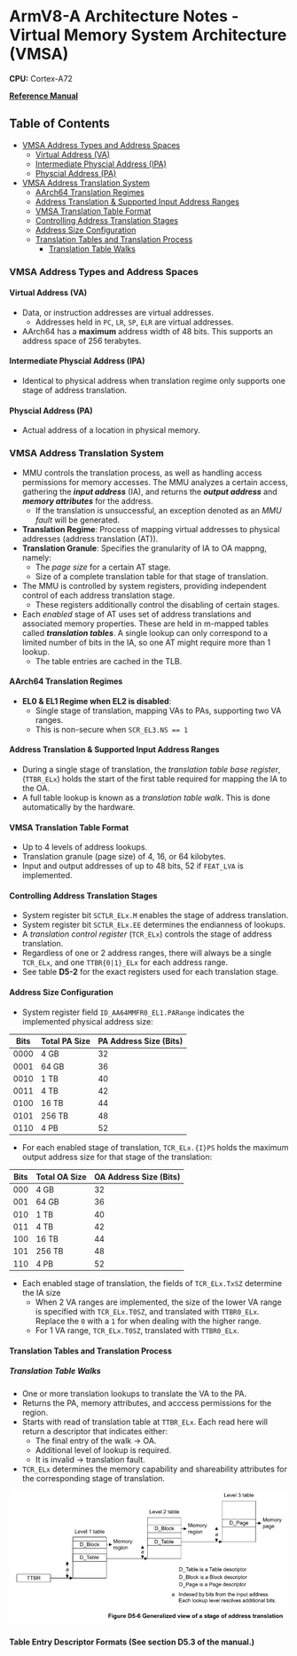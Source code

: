 # ArmV8-A Architecture Notes - Virtual Memory System Architecture (VMSA)
**CPU:** Cortex-A72

[**Reference Manual**](https://developer.arm.com/documentation/ddi0487/fc/)

## Table of Contents
- [VMSA Address Types and Address Spaces](#vmsa-address-types-and-address-spacesVMSA)
  - [Virtual Address (VA)](#virtual-address-(va))
  - [Intermediate Physcial Address (IPA)](#Intermediate-physical-address-(ipa))
  - [Physcial Address (PA)](#physical-address-(pa))
- [VMSA Address Translation System](#vmsa-address-translation-system)
  - [AArch64 Translation Regimes](#aarch64-translation-regimes)
  - [Address Translation & Supported Input Address Ranges](#address-translation-%26-supported-input-address-ranges)
  - [VMSA Translation Table Format](#vmsa-translation-table-format)
  - [Controlling Address Translation Stages](#controlling-address-translation-stages)
  - [Address Size Configuration](#address-size-configuration)
  - [Translation Tables and Translation Process](#translation-tables-and-translation-process)
    - [Translation Table Walks](#translation-table-walks)

### VMSA Address Types and Address Spaces

#### Virtual Address (VA)
- Data, or instruction addresses are virtual addresses.
  - Addresses held in `PC`, `LR`, `SP`, `ELR` are virtual addresses.
- AArch64 has a **maximum** address width of 48 bits. This supports an address space
  of 256 terabytes.

#### Intermediate Physcial Address (IPA)
- Identical to physical address when translation regime only supports one stage
  of address translation.

#### Physcial Address (PA)
- Actual address of a location in physical memory.

### VMSA Address Translation System
- MMU controls the translation process, as well as handling access permissions for
  memory accesses. The MMU analyzes a certain access, gathering the **_input address_** (IA),
  and returns the **_output address_** and **_memory attributes_** for the address.
  - If the translation is unsuccessful, an exception denoted as an _MMU fault_ will be generated.
- **Translation Regime**: Process of mapping virtual addresses to physical addresses (address translation (AT)).
- **Translation Granule**: Specifies the granularity of IA to OA mappng, namely:
  - The _page size_ for a certain AT stage.
  - Size of a complete translation table for that stage of translation.
- The MMU is controlled by system registers, providing independent control of each address
  translation stage.
  - These registers additionally control the disabling of certain stages.
- Each _enabled_ stage of AT uses set of address translations and associated memory properties.
  These are held in m-mapped tables called **_translation tables_**. A single lookup can only
  correspond to a limited number of bits in the IA, so one AT might require more than 1 lookup.
  - The table entries are cached in the TLB.

#### AArch64 Translation Regimes
- **EL0 & EL1 Regime when EL2 is disabled**:
  - Single stage of translation, mapping VAs to PAs, supporting two VA ranges.
  - This is non-secure when `SCR_EL3.NS == 1`

#### Address Translation & Supported Input Address Ranges
- During a single stage of translation, the _translation table base register_, (`TTBR_ELx`)
  holds the start of the first table required for mapping the IA to the OA.
- A full table lookup is known as a _translation table walk_. This is done automatically
  by the hardware.

#### VMSA Translation Table Format
- Up to 4 levels of address lookups.
- Translation granule (page size) of 4, 16, or 64 kilobytes.
- Input and output addresses of up to 48 bits, 52 if `FEAT_LVA` is implemented.

#### Controlling Address Translation Stages
- System register bit `SCTLR_ELx.M` enables the stage of address translation.
- System register bit `SCTLR_ELx.EE` determines the endianness of lookups.
- A _translation control register_ (`TCR_ELx`) controls the stage of address translation.
- Regardless of one or 2 address ranges, there will always be a single `TCR_ELx`, and one
  `TTBR{0|1}_ELx` for each address range.
- See table **D5-2** for the exact registers used for each translation stage.

#### Address Size Configuration
- System register field `ID_AA64MMFR0_EL1.PARange` indicates the implemented physical address size:

| Bits | Total PA Size   | PA Address Size (Bits) |
|------|-----------------|------------------------|
| 0000 | 4   GB          | 32                     |
| 0001 | 64  GB          | 36                     |
| 0010 | 1   TB          | 40                     |
| 0011 | 4   TB          | 42                     |
| 0100 | 16  TB          | 44                     |
| 0101 | 256 TB          | 48                     |
| 0110 | 4   PB          | 52                     |

- For each enabled stage of translation, `TCR_ELx.{I}PS` holds the maximum output address size for
  that stage of the translation:

| Bits | Total OA Size   | OA Address Size (Bits) |
|------|-----------------|------------------------|
| 000  | 4   GB          | 32                     |
| 001  | 64  GB          | 36                     |
| 010  | 1   TB          | 40                     |
| 011  | 4   TB          | 42                     |
| 100  | 16  TB          | 44                     |
| 101  | 256 TB          | 48                     |
| 110  | 4   PB          | 52                     |

- Each enabled stage of translation, the fields of `TCR_ELx.TxSZ` determine the IA size
  - When 2 VA ranges are implemented, the size of the lower VA range is specified with
    `TCR_ELx.T0SZ`, and translated with `TTBR0_ELx`. Replace the `0` with a `1` for
    when dealing with the higher range.
  - For 1 VA range, `TCR_ELx.T0SZ`, translated with `TTBR0_ELx`.

#### Translation Tables and Translation Process

##### Translation Table Walks
- One or more translation lookups to translate the VA to the PA.
- Returns the PA, memory attributes, and acccess permissions for the region.
- Starts with read of translation table at `TTBR_ELx`. Each read here will
  return a descriptor that indicates either:
  - The final entry of the walk -> OA.
  - Additional level of lookup is required.
  - It is invalid -> translation fault.
- `TCR_ELx` determines the memory capability and shareability  attributes for the
  corresponding stage of translation.

![Address Translation Diagram](./addr-translation.png)

#### Table Entry Descriptor Formats (See section D5.3 of the manual.)
